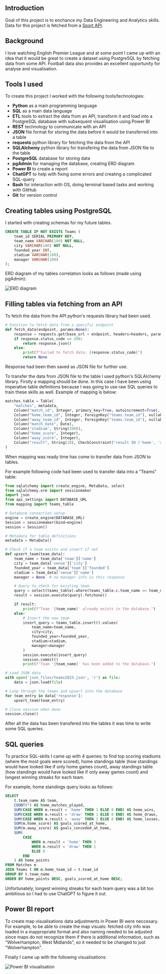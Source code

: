 ## Introduction

Goal of this project is to enchance my Data Engineering and Analytics skills. Data for this project is fetched from a [Sport API](https://dashboard.api-football.com/).

## Background

I love watching English Premier League and at some point I came up with an idea that it would be great to create a dataset using PostgreSQL by fetching data from some API. Football data also provides an excellent opportunity for analyse and visualisation.

## Tools I used

To create this project I worked with the following tools/technologies:

- **Python** as a main programming language
- **SQL** as a main data language
- **ETL** tools to extract the data from an API, transform it and load into a PostgreSQL database with subsequent visualisation using Power BI
- **REST** technology to communicate with an API
- **JSON** file format for storing the data before it would be transferred into a table
- **requests** python library for fetching the data from the API
- **SQLAlchemy** python library for transfering the data from JSON file to the table
- **PostgreSQL** database for storing data
- **pgAdmin** for managing the database, creating ERD diagram
- **Power BI** to create a report
- **ChatGPT** to help with fixing some errors and creating a complicated SQL-query
- **Bash** for interaction with OS, doing terminal based tasks and working with GitHub
- **Git** for version control

## Creating tables using PostgreSQL

I started with creating schemas for my future tables.

```sql
CREATE TABLE IF NOT EXISTS Teams (
    team_id SERIAL PRIMARY KEY,
    team_name VARCHAR(100) NOT NULL,
    city VARCHAR(100) NOT NULL,
    founded_year INT,
    stadium VARCHAR(100),
    manager VARCHAR(100)
);
```

ERD diagram of my tables correlation looks as follows (made using pgAdmin):

![ERD diagram](img/ERD.png)

## Filling tables via fetching from an API

To fetch the data from the API python's requests library had been used.

```python
# Function to fetch data from a specific endpoint
def fetch_data(endpoint, params=None):
    response = requests.get(base_url + endpoint, headers=headers, params=params)
    if response.status_code == 200:
        return response.json()
    else:
        print(f"Failed to fetch data: {response.status_code}")
        return None
```

Response had been then saved as JSON file for further use.

To transfer the data from JSON file to the table I used python's SQLAlchemy library.
Firstly a mapping should be done. In this case I have been using imperative table definitions because I was going to use raw SQL queries to train these skills as well. Example of mapping is below:

```python
matches_table = Table(
    "matches", metadata,
    Column("match_id", Integer, primary_key=True, autoincrement=True),
    Column("home_team_id", Integer, ForeignKey("teams.team_id"), nullable=False),
    Column("away_team_id", Integer, ForeignKey("teams.team_id"), nullable=False),
    Column("match_date", Date),
    Column("stadium", String(100)),
    Column("home_score", Integer),
    Column("away_score", Integer),
    Column("result", String(10), CheckConstraint("result IN ('home', 'away', 'draw')"))
)
```

When mapping was ready time has come to transfer data from JSON to tables.

For example following code had been used to transfer data into a "Teams" table:

```python
from sqlalchemy import create_engine, MetaData, select
from sqlalchemy.orm import sessionmaker
import json
from api_settings import DATABASE_URL
from mapping import teams_table

# Database connection setup
engine = create_engine(DATABASE_URL)
Session = sessionmaker(bind=engine)
session = Session()

# Metadata for table definitions
metadata = MetaData()

# Check if a team exists and insert if not
def upsert_team(team_data):
    team_name = team_data['team']['name']
    city = team_data['venue']['city']
    founded_year = team_data['team']['founded']
    stadium = team_data['venue']['name']
    manager = None  # no manager info in this response

    # Query to check for existing team
    query = select(teams_table).where(teams_table.c.team_name == team_name)
    result = session.execute(query).fetchone()

    if result:
        print(f"Team '{team_name}' already exists in the database.")
    else:
        # Insert the new team
        insert_query = teams_table.insert().values(
            team_name=team_name,
            city=city,
            founded_year=founded_year,
            stadium=stadium,
            manager=manager
        )
        session.execute(insert_query)
        session.commit()
        print(f"Team '{team_name}' has been added to the database.")

# Load JSON data
with open('json_files/teams2023.json', 'r') as file:
    data = json.load(file)

# Loop through the teams and upsert into the database
for team_entry in data['response']:
    upsert_team(team_entry)

# Close session when done
session.close()
```

After all the data has been transfered into the tables it was time to write some SQL queries.

## SQL queries

To practice SQL-skills I came up with 4 queries: to find top scoring stadiums (where the most goals were scored), home standings table (how standings would have looked like if only home games count), away standings table (how standings would have looked like if only away games count) and longest winning streaks for each team.

For example, home standings query looks as follows:

```sql
SELECT
    t.team_name AS team,
    COUNT(*) AS home_matches_played,
    SUM(CASE WHEN m.result = 'home' THEN 1 ELSE 0 END) AS home_wins,
    SUM(CASE WHEN m.result = 'draw' THEN 1 ELSE 0 END) AS home_draws,
    SUM(CASE WHEN m.result = 'away' THEN 1 ELSE 0 END) AS home_losses,
    SUM(m.home_score) AS goals_scored_at_home,
    SUM(m.away_score) AS goals_conceded_at_home,
    SUM(
        CASE
            WHEN m.result = 'home' THEN 3
            WHEN m.result = 'draw' THEN 1
            ELSE 0
        END
    ) AS home_points
FROM Matches m
JOIN Teams t ON m.home_team_id = t.team_id
GROUP BY t.team_name
ORDER BY home_points DESC, goals_scored_at_home DESC;
```

Unfortunately, longest winning streaks for each team query was a bit too ambitious so I had to use ChatGPT to figure it out.

## Power BI report

To create map visualisations data adjustments in Power BI were neccesary. For example, to be able to create the map visuals: fetched city info was loaded in a inappropriate format and also naming needed to be adjusted since maps do not recognize them if there is additional information, such as "Wolverhampton, West Midlands", so it needed to be changed to just "Wolverhampton".

Finally I came up with the following visualisations:

![Power BI visualisation](img/Power_BI_visualisation.jpg)
